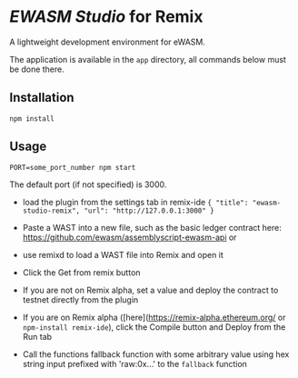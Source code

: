 # *EWASM Studio* for Remix

A lightweight development environment for eWASM.

The application is available in the `app` directory, all commands below must be done there.

## Installation
`npm install`

## Usage
`PORT=some_port_number npm start`

The default port (if not specified) is 3000.

* load the plugin from the settings tab in remix-ide
`{ "title": "ewasm-studio-remix", "url": "http://127.0.0.1:3000" }`


* Paste a WAST into a new file, such as the basic ledger contract here:
https://github.com/ewasm/assemblyscript-ewasm-api
or
* use remixd to load a WAST file into Remix and open it

* Click the Get from remix button

* If you are not on Remix alpha, set a value and deploy the contract to testnet directly from the plugin

* If you are on Remix alpha ([here](https://remix-alpha.ethereum.org/ or `npm-install remix-ide`), click the Compile button and Deploy from the Run tab

* Call the functions fallback function with some arbitrary value using hex string input prefixed with 'raw:0x...' to the `fallback` function
